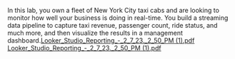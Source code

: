 In this lab, you own a fleet of New York City taxi cabs and are looking to monitor how well your business is doing in real-time. You build a streaming data pipeline to capture taxi revenue, passenger count, ride status, and much more, and then visualize the results in a management dashboard.[Looker_Studio_Reporting_-_2_7_23._2_50_PM (1).pdf](https://github.com/Andressa550/Creating-a-Streaming-Data-Pipeline-for-a-Real-Time-Dashboard-with-Dataflow/files/10678279/Looker_Studio_Reporting_-_2_7_23._2_50_PM.1.pdf)
[Looker_Studio_Reporting_-_2_7_23._2_50_PM (1).pdf](https://github.com/Andressa550/Creating-a-Streaming-Data-Pipeline-for-a-Real-Time-Dashboard-with-Dataflow/files/10678281/Looker_Studio_Reporting_-_2_7_23._2_50_PM.1.pdf)
